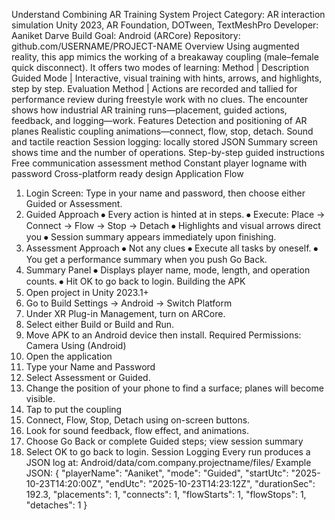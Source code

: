 Understand Combining AR Training System
Project Category: AR interaction simulation
Unity 2023, AR Foundation, DOTween, TextMeshPro
Developer: Aaniket Darve
Build Goal: Android (ARCore)
Repository: github.com/USERNAME/PROJECT-NAME
Overview
Using augmented reality, this app mimics the working of a breakaway coupling (male–female quick disconnect).
It offers two modes of learning:
Method | Description
Guided Mode | Interactive, visual training with hints, arrows, and highlights, step by step.
Evaluation Method | Actions are recorded and tallied for performance review during freestyle work with no clues.
The encounter shows how industrial AR training runs—placement, guided actions, feedback, and logging—work.
Features
Detection and positioning of AR planes
Realistic coupling animations—connect, flow, stop, detach.
Sound and tactile reaction
Session logging: locally stored JSON
Summary screen shows time and the number of operations.
Step-by-step guided instructions
Free communication assessment method
Constant player logname with password
Cross-platform ready design
Application Flow
1.	Login Screen: Type in your name and password, then choose either Guided or Assessment.
2.	Guided Approach
⦁	Every action is hinted at in steps.
⦁	Execute: Place → Connect → Flow → Stop → Detach
⦁	Highlights and visual arrows direct you
⦁	Session summary appears immediately upon finishing.
3.	Assessment Approach
⦁	Not any clues
⦁	Execute all tasks by oneself.
⦁	You get a performance summary when you push Go Back.
4.	Summary Panel
⦁	Displays player name, mode, length, and operation counts.
⦁	Hit OK to go back to login.
Building the APK
1.	Open project in Unity 2023.1+
2.	Go to Build Settings → Android → Switch Platform
3.	Under XR Plug-in Management, turn on ARCore.
4.	Select either Build or Build and Run.
5.	Move APK to an Android device then install.
Required Permissions: Camera
Using (Android)
1.	Open the application
2.	Type your Name and Password
3.	Select Assessment or Guided.
4.	Change the position of your phone to find a surface; planes will become visible.
5.	Tap to put the coupling
6.	Connect, Flow, Stop, Detach using on-screen buttons.
7.	Look for sound feedback, flow effect, and animations.
8.	Choose Go Back or complete Guided steps; view session summary
9.	Select OK to go back to login.
Session Logging
Every run produces a JSON log at:
Android/data/com.company.projectname/files/
Example JSON:
{
"playerName": "Aaniket",
"mode": "Guided",
"startUtc": "2025-10-23T14:20:00Z",
"endUtc": "2025-10-23T14:23:12Z",
"durationSec": 192.3,
"placements": 1,
"connects": 1,
"flowStarts": 1,
"flowStops": 1,
"detaches": 1
}
